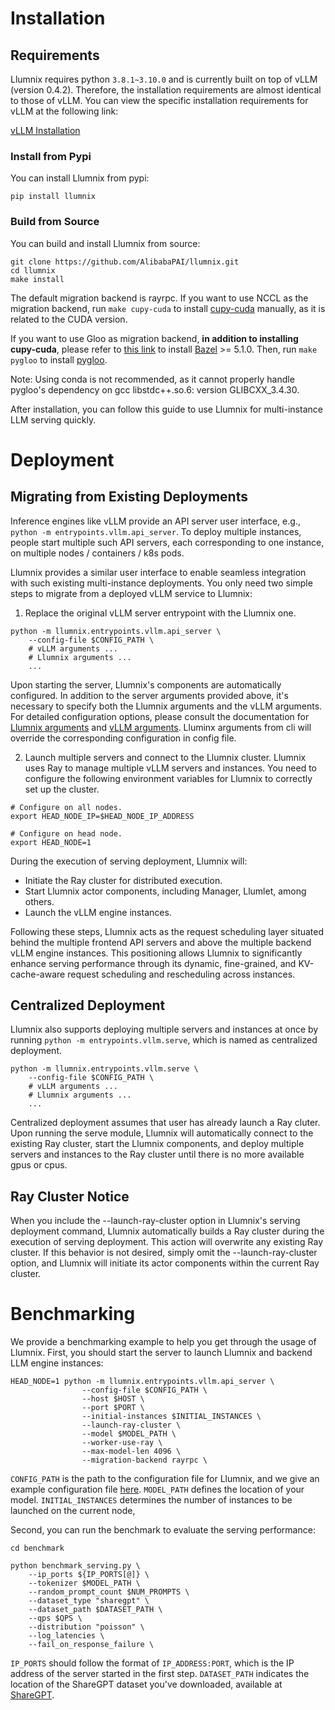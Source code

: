 # Installation

## Requirements

Llumnix requires python `3.8.1~3.10.0` and is currently built on top of vLLM (version 0.4.2). Therefore, the installation requirements are almost identical to those of vLLM. You can view the specific installation requirements for vLLM at the following link:

[vLLM Installation](https://docs.vllm.ai/en/v0.6.3.post1/getting_started/installation.html)

### Install from Pypi

You can install Llumnix from pypi:
```
pip install llumnix
```

### Build from Source

You can build and install Llumnix from source:
```
git clone https://github.com/AlibabaPAI/llumnix.git
cd llumnix
make install
```

The default migration backend is rayrpc. If you want to use NCCL as the migration backend, run `make cupy-cuda` to install [cupy-cuda](https://pypi.org/search/?q=cupy-cuda) manually, as it is related to the CUDA version.

If you want to use Gloo as migration backend, **in addition to installing cupy-cuda**, please refer to [this link](https://github.com/ZeldaHuang/pygloo/blob/main/.github/workflows/ubuntu_basic.yml#L24C1-L26C1) to install [Bazel](https://github.com/bazelbuild/bazel) >= 5.1.0. Then, run `make pygloo` to install [pygloo](https://github.com/ZeldaHuang/pygloo).

Note: Using conda is not recommended, as it cannot properly handle pygloo's dependency on gcc libstdc++.so.6: version GLIBCXX_3.4.30.

After installation, you can follow this guide to use Llumnix for multi-instance LLM serving quickly.

# Deployment

## Migrating from Existing Deployments

Inference engines like vLLM provide an API server user interface, e.g., `python -m entrypoints.vllm.api_server`. To deploy multiple instances, people start multiple such API servers, each corresponding to one instance, on multiple nodes / containers / k8s pods.

Llumnix provides a similar user interface to enable seamless integration with such existing multi-instance deployments.
You only need two simple steps to migrate from a deployed vLLM service to Llumnix:

1. Replace the original vLLM server entrypoint with the Llumnix one.
```
python -m llumnix.entrypoints.vllm.api_server \
    --config-file $CONFIG_PATH \
    # vLLM arguments ...
    # Llumnix arguments ...
    ...
```

Upon starting the server, Llumnix's components are automatically configured.
In addition to the server arguments provided above, it's necessary to specify both the Llumnix arguments and the vLLM arguments. For detailed configuration options, please consult the documentation for [Llumnix arguments](./Arguments.md) and [vLLM arguments](https://docs.vllm.ai/en/v0.6.3.post1/models/engine_args.html). Lluminx arguments from cli will override the corresponding configuration in config file.

2. Launch multiple servers and connect to the Llumnix cluster. Llumnix uses Ray to manage multiple vLLM servers and instances. You need to configure the following environment variables for Llumnix to correctly set up the cluster.
```
# Configure on all nodes.
export HEAD_NODE_IP=$HEAD_NODE_IP_ADDRESS

# Configure on head node.
export HEAD_NODE=1
```

During the execution of serving deployment, Llumnix will:
- Initiate the Ray cluster for distributed execution.
- Start Llumnix actor components, including Manager, Llumlet, among others.
- Launch the vLLM engine instances.

Following these steps, Llumnix acts as the request scheduling layer situated behind the multiple frontend API servers and above the multiple backend vLLM engine instances. This positioning allows Llumnix to significantly enhance serving performance through its dynamic, fine-grained, and KV-cache-aware request scheduling and rescheduling across instances.

## Centralized Deployment

Llumnix also supports deploying multiple servers and instances at once by running `python -m entrypoints.vllm.serve`, which is named as centralized deployment.

```
python -m llumnix.entrypoints.vllm.serve \
    --config-file $CONFIG_PATH \
    # vLLM arguments ...
    # Llumnix arguments ...
    ...
```

Centralized deployment assumes that user has already launch a Ray cluter. Upon running the serve module, Llumnix will automatically connect to the existing Ray cluster, start the Llumnix components, and deploy multiple servers and instances to the Ray cluster until there is no more available gpus or cpus.

## Ray Cluster Notice
When you include the --launch-ray-cluster option in Llumnix's serving deployment command, Llumnix automatically builds a Ray cluster during the execution of serving deployment. This action will overwrite any existing Ray cluster. If this behavior is not desired, simply omit the --launch-ray-cluster option, and Llumnix will initiate its actor components within the current Ray cluster.


# Benchmarking
We provide a benchmarking example to help you get through the usage of Llumnix.
First, you should start the server to launch Llumnix and backend LLM engine instances:
```
HEAD_NODE=1 python -m llumnix.entrypoints.vllm.api_server \
                --config-file $CONFIG_PATH \
                --host $HOST \
                --port $PORT \
                --initial-instances $INITIAL_INSTANCES \
                --launch-ray-cluster \
                --model $MODEL_PATH \
                --worker-use-ray \
                --max-model-len 4096 \
                --migration-backend rayrpc \
```
`CONFIG_PATH` is the path to the configuration file for Llumnix, and we give an example configuration file [here](../configs/base.yml). `MODEL_PATH` defines the location of your model. `INITIAL_INSTANCES` determines the number of instances to be launched on the current node,

Second, you can run the benchmark to evaluate the serving performance:

```
cd benchmark

python benchmark_serving.py \
    --ip_ports ${IP_PORTS[@]} \
    --tokenizer $MODEL_PATH \
    --random_prompt_count $NUM_PROMPTS \
    --dataset_type "sharegpt" \
    --dataset_path $DATASET_PATH \
    --qps $QPS \
    --distribution "poisson" \
    --log_latencies \
    --fail_on_response_failure \
```

`IP_PORTS` should follow the format of `IP_ADDRESS:PORT`, which is the IP address of the server started in the first step. `DATASET_PATH` indicates the location of the ShareGPT dataset you've downloaded, available at [ShareGPT](https://huggingface.co/datasets/shibing624/sharegpt_gpt4).
